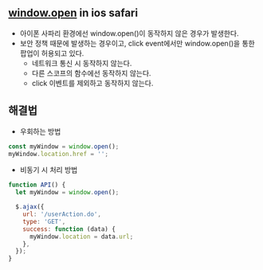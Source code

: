 ## [window.open](http://window.open) in ios safari

- 아이폰 사파리 환경에선 window.open()이 동작하지 않은 경우가 발생한다.
- 보안 정책 때문에 발생하는 경우이고, click event에서만 window.open()을 통한 팝업이 허용되고 있다.
  - 네트워크 통신 시 동작하지 않는다.
  - 다른 스코프의 함수에선 동작하지 않는다.
  - click 이벤트를 제외하고 동작하지 않는다.

## 해결법

- 우회하는 방법

```jsx
const myWindow = window.open();
myWindow.location.href = '';
```

- 비동기 시 처리 방법

```jsx
function API() {
  let myWindow = window.open();

  $.ajax({
    url: '/userAction.do',
    type: 'GET',
    success: function (data) {
      myWindow.location = data.url;
    },
  });
}
```
